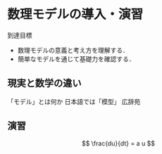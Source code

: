 # 数理モデルの導入・演習

到達目標
- 数理モデルの意義と考え方を理解する．
- 簡単なモデルを通じて基礎力を確認する．

## 現実と数学の違い

「モデル」とは何か
日本語では「模型」
広辞苑

## 演習

$$
\frac{du}{dt} = a u
$$


